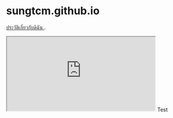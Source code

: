 #   sungtcm.github.io
<a href="https://sites.google.com/view/sungtcm">ประวัติเกี่ยวกับดิฉัน </a>.
<iframe src="https://sites.google.com/site/sungtcm" width="400" height="200"></iframe>
Test 

